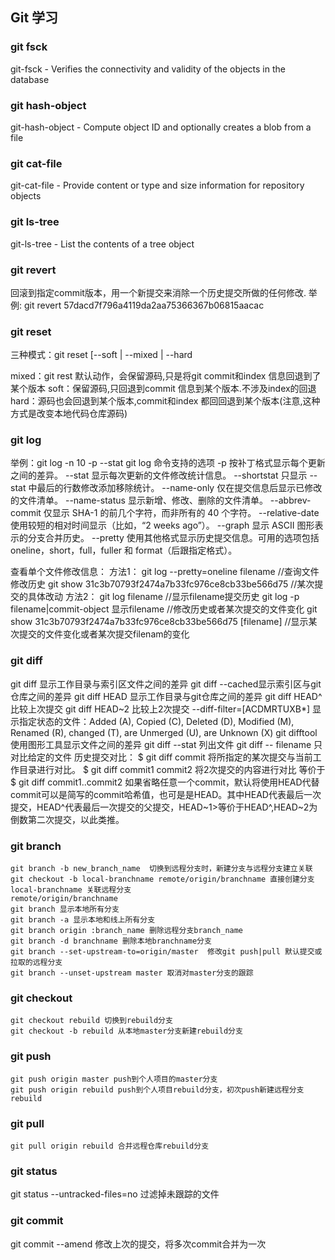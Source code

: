 ## Git 学习

### git fsck
git-fsck - Verifies the connectivity and validity of the objects in the database

### git hash-object
git-hash-object - Compute object ID and optionally creates a blob from a file

### git cat-file
git-cat-file - Provide content or type and size information for repository objects

### git ls-tree
git-ls-tree - List the contents of a tree object


### git revert
回滚到指定commit版本，用一个新提交来消除一个历史提交所做的任何修改.
举例:
git revert 57dacd7f796a4119da2aa75366367b06815aacac

### git reset
三种模式：git reset [--soft | --mixed | --hard

mixed：git rest 默认动作，会保留源码,只是将git commit和index 信息回退到了某个版本
soft：保留源码,只回退到commit 信息到某个版本.不涉及index的回退
hard：源码也会回退到某个版本,commit和index 都回回退到某个版本(注意,这种方式是改变本地代码仓库源码)

### git log
举例：git log -n 10 -p --stat
git log 命令支持的选项
-p 按补丁格式显示每个更新之间的差异。
--stat 显示每次更新的文件修改统计信息。
--shortstat 只显示 --stat 中最后的行数修改添加移除统计。
--name-only 仅在提交信息后显示已修改的文件清单。
--name-status 显示新增、修改、删除的文件清单。
--abbrev-commit 仅显示 SHA-1 的前几个字符，而非所有的 40 个字符。
--relative-date 使用较短的相对时间显示（比如，“2 weeks ago”）。
--graph 显示 ASCII 图形表示的分支合并历史。
--pretty 使用其他格式显示历史提交信息。可用的选项包括 oneline，short，full，fuller 和 format（后跟指定格式）。

查看单个文件修改信息：
方法1：
git log --pretty=oneline filename //查询文件修改历史
git show 31c3b70793f2474a7b33fc976ce8cb33be566d75  //某次提交的具体改动
方法2：
git log filename //显示filename提交历史
git log -p filename|commit-object 显示filename  //修改历史或者某次提交的文件变化
git show 31c3b70793f2474a7b33fc976ce8cb33be566d75 [filename] //显示某次提交的文件变化或者某次提交filenam的变化


### git diff
git diff  显示工作目录与索引区文件之间的差异
git diff --cached显示索引区与git仓库之间的差异
git diff HEAD   显示工作目录与git仓库之间的差异
   git diff HEAD^  比较上次提交
   git diff HEAD~2 比较上2次提交
--diff-filter=[ACDMRTUXB*]
   显示指定状态的文件：Added (A), Copied (C), Deleted (D), Modified (M), Renamed (R), changed (T), are Unmerged (U), are Unknown (X)
git difftool    使用图形工具显示文件之间的差异
git diff --stat 列出文件
git diff -- filename    只对比给定的文件
历史提交对比：
$ git diff commit       将所指定的某次提交与当前工作目录进行对比。
$ git diff commit1 commit2 将2次提交的内容进行对比
等价于
$ git diff commit1..commit2 如果省略任意一个commit，默认将使用HEAD代替
commit可以是简写的commit哈希值，也可是是HEAD。其中HEAD代表最后一次提交，HEAD^代表最后一次提交的父提交，HEAD~1>等价于HEAD^,HEAD~2为倒数第二次提交，以此类推。


### git branch
    git branch -b new_branch_name  切换到远程分支时，新建分支与远程分支建立关联
    git checkout -b local-branchname remote/origin/branchname 直接创建分支local-branchname 关联远程分支
    remote/origin/branchname
    git branch 显示本地所有分支
    git branch -a 显示本地和线上所有分支
    git branch origin :branch_name 删除远程分支branch_name
    git branch -d branchname 删除本地branchname分支
    git branch --set-upstream-to=origin/master  修改git push|pull 默认提交或拉取的远程分支
    git branch --unset-upstream master 取消对master分支的跟踪

### git checkout
    git checkout rebuild 切换到rebuild分支
    git checkout -b rebuild 从本地master分支新建rebuild分支

### git push
    git push origin master push到个人项目的master分支
    git push origin rebuild push到个人项目rebuild分支，初次push新建远程分支rebuild

### git pull
    git pull origin rebuild 合并远程仓库rebuild分支

### git status
git status --untracked-files=no 过滤掉未跟踪的文件

### git commit
git commit --amend  修改上次的提交，将多次commit合并为一次
